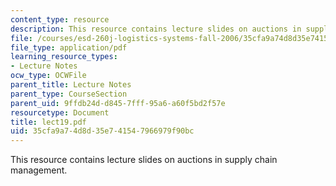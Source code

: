 ```yaml
---
content_type: resource
description: This resource contains lecture slides on auctions in supply chain management.
file: /courses/esd-260j-logistics-systems-fall-2006/35cfa9a74d8d35e741547966979f90bc_lect19.pdf
file_type: application/pdf
learning_resource_types:
- Lecture Notes
ocw_type: OCWFile
parent_title: Lecture Notes
parent_type: CourseSection
parent_uid: 9ffdb24d-d845-7fff-95a6-a60f5bd2f57e
resourcetype: Document
title: lect19.pdf
uid: 35cfa9a7-4d8d-35e7-4154-7966979f90bc
---
```

This resource contains lecture slides on auctions in supply chain management.

